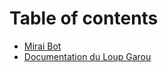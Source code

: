 # Table of contents

* [Mirai Bot](README.md)
* [Documentation du Loup Garou](documentation-du-loup-garou.md)

